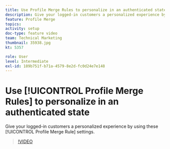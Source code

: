 ```yaml
---
title: Use Profile Merge Rules to personalize in an authenticated state
description: Give your logged-in customers a personalized experience by using these Profile Merge Rule settings.
feature: Profile Merge
topics: 
activity: setup
doc-type: feature video
team: Technical Marketing
thumbnail: 35938.jpg
kt: 5357

role: User
level: Intermediate
exl-id: 189b751f-b71a-4579-8e2d-fc0d24e7e148
---
```

# Use [!UICONTROL Profile Merge Rules] to personalize in an authenticated state

Give your logged-in customers a personalized experience by using these [!UICONTROL Profile Merge Rule] settings.

>[!VIDEO](https://video.tv.adobe.com/v/35938/?quality=12&learn=on)

